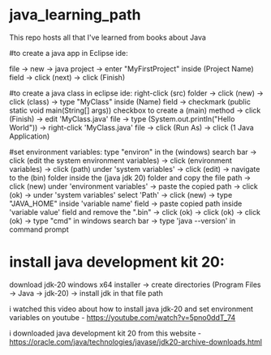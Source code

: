 # java_learning_path
This repo hosts all that I've learned from books about Java

#to create a java app in Eclipse ide:

file -> new -> java project -> enter "MyFirstProject" inside (Project Name) field -> click (next) -> click (Finish)


#to create a java class in eclipse ide:
right-click (src) folder -> click (new) -> click (class) -> type "MyClass" inside (Name) field -> checkmark (public static void main(String[] args)) checkbox to create a (main) method -> click (Finish) -> edit 'MyClass.java' file -> type (System.out.println("Hello World")) -> right-click 'MyClass.java' file -> click (Run As) -> click (1 Java Application)


#set environment variables:
type "environ" in the (windows) search bar -> click (edit the system environment variables) -> click (environment variables) -> click (path) under 'system variables' -> click (edit) -> navigate to the (bin) folder inside the (java jdk 20) folder and copy the file path -> click (new) under 'environment variables' -> paste the copied path -> click (ok) -> under 'system variables' select 'Path' -> click (new) -> type "JAVA_HOME" inside 'variable name' field -> paste copied path inside 'variable value' field and remove the ".bin" -> click (ok) -> click (ok) -> click (ok) -> type "cmd" in windows search bar -> type 'java --version' in command prompt


# install java development kit 20:
download jdk-20 windows x64 installer -> create directories (Program Files -> Java -> jdk-20) -> install jdk in that file path


i watched this video about how to install java jdk-20 and set environment variables on youtube - https://youtube.com/watch?v=5pno0ddT_74


i downloaded java development kit 20 from this website - https://oracle.com/java/technologies/javase/jdk20-archive-downloads.html